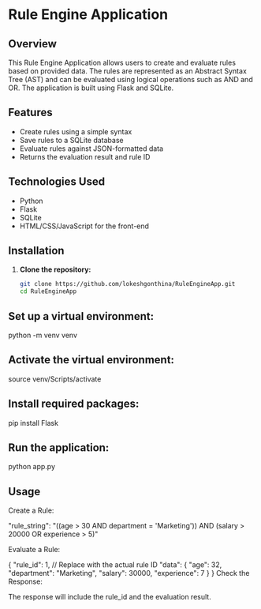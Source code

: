 # Rule Engine Application

## Overview

This Rule Engine Application allows users to create and evaluate rules based on provided data. The rules are represented as an Abstract Syntax Tree (AST) and can be evaluated using logical operations such as AND and OR. The application is built using Flask and SQLite.

## Features

- Create rules using a simple syntax
- Save rules to a SQLite database
- Evaluate rules against JSON-formatted data
- Returns the evaluation result and rule ID

## Technologies Used

- Python
- Flask
- SQLite
- HTML/CSS/JavaScript for the front-end

## Installation

1. **Clone the repository:**
   ```bash
   git clone https://github.com/lokeshgonthina/RuleEngineApp.git
   cd RuleEngineApp

## Set up a virtual environment:

python -m venv venv

## Activate the virtual environment:

source venv/Scripts/activate

## Install required packages:
pip install Flask

## Run the application:

python app.py


## Usage
Create a Rule:

  "rule_string": "((age > 30 AND department = 'Marketing')) AND (salary > 20000 OR experience > 5)"

Evaluate a Rule:

{
  "rule_id": 1,  // Replace with the actual rule ID
  "data": {
    "age": 32,
    "department": "Marketing",
    "salary": 30000,
    "experience": 7
  }
}
Check the Response:

The response will include the rule_id and the evaluation result.



